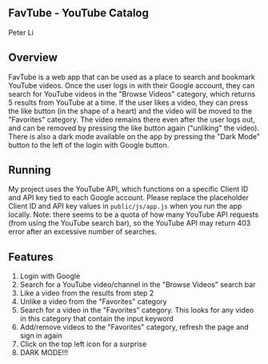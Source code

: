 ## FavTube - YouTube Catalog

Peter Li

## Overview

FavTube is a web app that can be used as a place to search and bookmark YouTube videos. Once the user logs in with their Google account, they can search for YouTube videos in the "Browse Videos" category, which returns 5 results from YouTube at a time. If the user likes a video, they can press the like button (in the shape of a heart) and the video will be moved to the "Favorites" category. The video remains there even after the user logs out, and can be removed by pressing the like button again ("unliking" the video). There is also a dark mode available on the app by pressing the "Dark Mode" button to the left of the login with Google button.

## Running

My project uses the YouTube API, which functions on a specific Client ID and API key tied to each Google account. Please replace the placeholder Client ID and API key values in `public/js/app.js` when you run the app locally. Note: there seems to be a quota of how many YouTube API requests (from using the YouTube search bar), so the YouTube API may return 403 error after an excessive
number of searches.

## Features

1. Login with Google
2. Search for a YouTube video/channel in the "Browse Videos" search bar
3. Like a video from the results from step 2
4. Unlike a video from the "Favorites" category
5. Search for a video in the "Favorites" category. This looks for any video in this category that contain the input keyword
6. Add/remove videos to the "Favorites" category, refresh the page and sign in again
7. Click on the top left icon for a surprise
8. DARK MODE!!!
